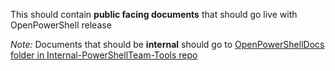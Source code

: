 This should contain **public facing documents** that should go live with OpenPowerShell release

*Note:* Documents that should be **internal** should go to
[OpenPowerShellDocs folder in Internal-PowerShellTeam-Tools repo](https://github.com/PowerShell/Internal-PowerShellTeam-Tools/tree/master/OpenPowerShellDocs)
